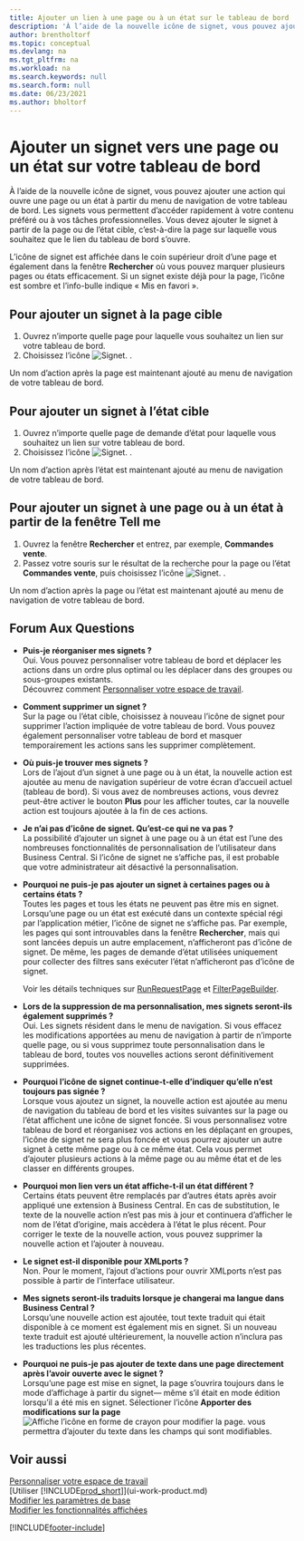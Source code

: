 ```yaml
---
title: Ajouter un lien à une page ou à un état sur le tableau de bord
description: 'À l’aide de la nouvelle icône de signet, vous pouvez ajouter une action qui ouvre une page ou un état à partir du menu de navigation de votre tableau de bord.'
author: brentholtorf
ms.topic: conceptual
ms.devlang: na
ms.tgt_pltfrm: na
ms.workload: na
ms.search.keywords: null
ms.search.form: null
ms.date: 06/23/2021
ms.author: bholtorf
---
```


# Ajouter un signet vers une page ou un état sur votre tableau de bord
À l’aide de la nouvelle icône de signet, vous pouvez ajouter une action qui ouvre une page ou un état à partir du menu de navigation de votre tableau de bord. Les signets vous permettent d’accéder rapidement à votre contenu préféré ou à vos tâches professionnelles. Vous devez ajouter le signet à partir de la page ou de l’état cible, c’est-à-dire la page sur laquelle vous souhaitez que le lien du tableau de bord s’ouvre.

L’icône de signet est affichée dans le coin supérieur droit d’une page et également dans la fenêtre **Rechercher** où vous pouvez marquer plusieurs pages ou états efficacement. Si un signet existe déjà pour la page, l’icône est sombre et l’info-bulle indique « Mis en favori ».

## Pour ajouter un signet à la page cible
1. Ouvrez n’importe quelle page pour laquelle vous souhaitez un lien sur votre tableau de bord.
2. Choisissez l’icône ![Signet.](media/ui_bookmark_icon.png "Signet") .

Un nom d’action après la page est maintenant ajouté au menu de navigation de votre tableau de bord.

## Pour ajouter un signet à l’état cible
1. Ouvrez n’importe quelle page de demande d’état pour laquelle vous souhaitez un lien sur votre tableau de bord.
2. Choisissez l’icône ![Signet.](media/ui_bookmark_icon.png "Signet") .

Un nom d’action après l’état est maintenant ajouté au menu de navigation de votre tableau de bord.

## Pour ajouter un signet à une page ou à un état à partir de la fenêtre Tell me
1. Ouvrez la fenêtre **Rechercher** et entrez, par exemple, **Commandes vente**.
2. Passez votre souris sur le résultat de la recherche pour la page ou l’état **Commandes vente**, puis choisissez l’icône ![Signet.](media/ui_bookmark_icon.png "Signet") .

Un nom d’action après la page ou l’état est maintenant ajouté au menu de navigation de votre tableau de bord.


## Forum Aux Questions  

- **Puis-je réorganiser mes signets ?**  
Oui. Vous pouvez personnaliser votre tableau de bord et déplacer les actions dans un ordre plus optimal ou les déplacer dans des groupes ou sous-groupes existants.  
Découvrez comment [Personnaliser votre espace de travail](ui-personalization-user.md).

- **Comment supprimer un signet ?**  
Sur la page ou l’état cible, choisissez à nouveau l’icône de signet pour supprimer l’action impliquée de votre tableau de bord. Vous pouvez également personnaliser votre tableau de bord et masquer temporairement les actions sans les supprimer complètement.

- **Où puis-je trouver mes signets ?**  
Lors de l’ajout d’un signet à une page ou à un état, la nouvelle action est ajoutée au menu de navigation supérieur de votre écran d’accueil actuel (tableau de bord). Si vous avez de nombreuses actions, vous devrez peut-être activer le bouton **Plus** pour les afficher toutes, car la nouvelle action est toujours ajoutée à la fin de ces actions.
<!-- Should we add a screenshot here? -->

- **Je n’ai pas d’icône de signet. Qu’est-ce qui ne va pas ?**  
La possibilité d’ajouter un signet à une page ou à un état est l’une des nombreuses fonctionnalités de personnalisation de l’utilisateur dans Business Central. Si l’icône de signet ne s’affiche pas, il est probable que votre administrateur ait désactivé la personnalisation.

- **Pourquoi ne puis-je pas ajouter un signet à certaines pages ou à certains états ?**  
Toutes les pages et tous les états ne peuvent pas être mis en signet. Lorsqu’une page ou un état est exécuté dans un contexte spécial régi par l’application métier, l’icône de signet ne s’affiche pas. Par exemple, les pages qui sont introuvables dans la fenêtre **Rechercher**, mais qui sont lancées depuis un autre emplacement, n’afficheront pas d’icône de signet. De même, les pages de demande d’état utilisées uniquement pour collecter des filtres sans exécuter l’état n’afficheront pas d’icône de signet.

  Voir les détails techniques sur [RunRequestPage](/dynamics365/business-central/dev-itpro/developer/methods-auto/report/reportinstance-runrequestpage-method) et [FilterPageBuilder](/dynamics365/business-central/dev-itpro/developer/methods-auto/filterpagebuilder/filterpagebuilder-data-type).

- **Lors de la suppression de ma personnalisation, mes signets seront-ils également supprimés ?**  
Oui. Les signets résident dans le menu de navigation. Si vous effacez les modifications apportées au menu de navigation à partir de n’importe quelle page, ou si vous supprimez toute personnalisation dans le tableau de bord, toutes vos nouvelles actions seront définitivement supprimées.

- **Pourquoi l’icône de signet continue-t-elle d’indiquer qu’elle n’est toujours pas signée ?**  
Lorsque vous ajoutez un signet, la nouvelle action est ajoutée au menu de navigation du tableau de bord et les visites suivantes sur la page ou l’état affichent une icône de signet foncée. Si vous personnalisez votre tableau de bord et réorganisez vos actions en les déplaçant en groupes, l’icône de signet ne sera plus foncée et vous pourrez ajouter un autre signet à cette même page ou à ce même état. Cela vous permet d’ajouter plusieurs actions à la même page ou au même état et de les classer en différents groupes.

- **Pourquoi mon lien vers un état affiche-t-il un état différent ?**  
Certains états peuvent être remplacés par d’autres états après avoir appliqué une extension à Business Central. En cas de substitution, le texte de la nouvelle action n’est pas mis à jour et continuera d’afficher le nom de l’état d’origine, mais accèdera à l’état le plus récent. Pour corriger le texte de la nouvelle action, vous pouvez supprimer la nouvelle action et l’ajouter à nouveau.
<!-- For more information on report substitution, see this link UNAVAILABLE AT THIS TIME -->

- **Le signet est-il disponible pour XMLports ?**  
Non. Pour le moment, l’ajout d’actions pour ouvrir XMLports n’est pas possible à partir de l’interface utilisateur.

- **Mes signets seront-ils traduits lorsque je changerai ma langue dans Business Central ?**  
Lorsqu’une nouvelle action est ajoutée, tout texte traduit qui était disponible à ce moment est également mis en signet. Si un nouveau texte traduit est ajouté ultérieurement, la nouvelle action n’inclura pas les traductions les plus récentes.

- **Pourquoi ne puis-je pas ajouter de texte dans une page directement après l’avoir ouverte avec le signet ?**<br> Lorsqu’une page est mise en signet, la page s’ouvrira toujours dans le mode d’affichage à partir du signet&mdash; même s’il était en mode édition lorsqu’il a été mis en signet. Sélectioner l’icône **Apporter des modifications sur la page** ![Affiche l’icône en forme de crayon pour modifier la page.](media/edit-pencil.png) vous permettra d’ajouter du texte dans les champs qui sont modifiables.


## Voir aussi
[Personnaliser votre espace de travail](ui-personalization-user.md)  
[Utiliser [!INCLUDE[prod_short](includes/prod_short.md)]](ui-work-product.md)  
[Modifier les paramètres de base](ui-change-basic-settings.md)  
[Modifier les fonctionnalités affichées](ui-experiences.md)  


[!INCLUDE[footer-include](includes/footer-banner.md)]